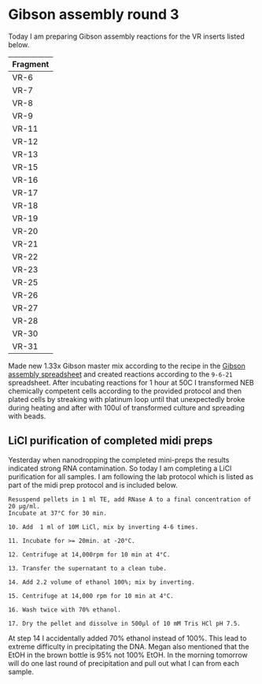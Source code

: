 # Gibson assembly round 3

Today I am preparing Gibson assembly reactions for the VR inserts
listed below.

| Fragment |
|----------|
| VR-6     |
| VR-7     |
| VR-8     |
| VR-9     |
| VR-11    |
| VR-12    |
| VR-13    |
| VR-15    |
| VR-16    |
| VR-17    |
| VR-18    |
| VR-19    |
| VR-20    |
| VR-21    |
| VR-22    |
| VR-23    |
| VR-25    |
| VR-26    |
| VR-27    |
| VR-28    |
| VR-30    |
| VR-31    |

Made new 1.33x Gibson master mix according to the recipe in the
[Gibson assembly spreadsheet](https://docs.google.com/spreadsheets/d/1Dd30Xx1bssh19DX4bBkxRS1dTOeNpFEqQdiE2VyVzRM/edit?usp=sharing) and
created reactions according to the `9-6-21` spreadsheet. After incubating reactions for 1 hour at 50C I transformed NEB 
chemically competent cells according to the provided protocol and
then plated cells by streaking with platinum loop until that unexpectedly broke during heating and after with 100ul of transformed culture and spreading with beads.

## LiCl purification of completed midi preps

Yesterday when nanodropping the completed mini-preps the results
indicated strong RNA contamination. So today I am completing a LiCl
purification for all samples. I am following the lab protocol
which is listed as part of the midi prep protocol and is included below. 

```
Resuspend pellets in 1 ml TE, add RNase A to a final concentration of 20 μg/ml.
Incubate at 37°C for 30 min.

10. Add  1 ml of 10M LiCl, mix by inverting 4-6 times.

11. Incubate for >= 20min. at -20°C.

12. Centrifuge at 14,000rpm for 10 min at 4°C.

13. Transfer the supernatant to a clean tube.

14. Add 2.2 volume of ethanol 100%; mix by inverting.

15. Centrifuge at 14,000 rpm for 10 min at 4°C.

16. Wash twice with 70% ethanol.

17. Dry the pellet and dissolve in 500µl of 10 mM Tris HCl pH 7.5.
```

At step 14 I accidentally added 70% ethanol instead of 100%. This lead
to extreme difficulty in precipitating the DNA. Megan also mentioned that the EtOH in the brown bottle is 95% not 100% EtOH. In the morning tomorrow will do one last round of precipitation and
pull out what I can from each sample.